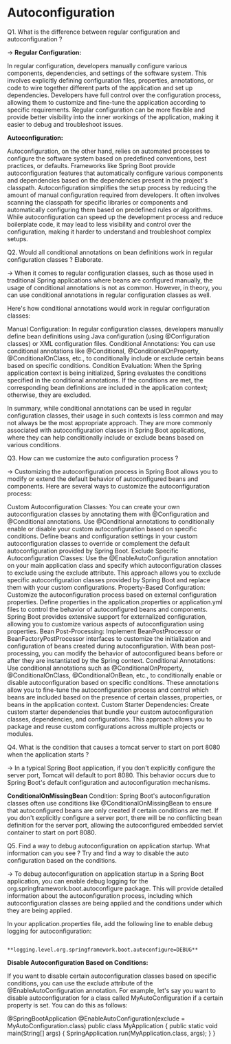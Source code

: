 # Autoconfiguration


Q1. What is the difference between regular configuration and autoconfiguration ?

-> **Regular Configuration:**

In regular configuration, developers manually configure various components, dependencies, and settings of the software system.
This involves explicitly defining configuration files, properties, annotations, or code to wire together different parts of the application and set up dependencies.
Developers have full control over the configuration process, allowing them to customize and fine-tune the application according to specific requirements.
Regular configuration can be more flexible and provide better visibility into the inner workings of the application, making it easier to debug and troubleshoot issues.

**Autoconfiguration:**

Autoconfiguration, on the other hand, relies on automated processes to configure the software system based on predefined conventions, best practices, or defaults.
Frameworks like Spring Boot provide autoconfiguration features that automatically configure various components and dependencies based on the dependencies present in the project's classpath.
Autoconfiguration simplifies the setup process by reducing the amount of manual configuration required from developers.
It often involves scanning the classpath for specific libraries or components and automatically configuring them based on predefined rules or algorithms.
While autoconfiguration can speed up the development process and reduce boilerplate code, it may lead to less visibility and control over the configuration, making it harder to understand and troubleshoot complex setups.


Q2. Would all conditional annotations on bean definitions work in regular configuration classes ? Elaborate.

-> When it comes to regular configuration classes, such as those used in traditional Spring applications where beans are configured manually, the usage of conditional annotations is not as common. However, in theory, you can use conditional annotations in regular configuration classes as well.

Here's how conditional annotations would work in regular configuration classes:

Manual Configuration: In regular configuration classes, developers manually define bean definitions using Java configuration (using @Configuration classes) or XML configuration files.
Conditional Annotations: You can use conditional annotations like @Conditional, @ConditionalOnProperty, @ConditionalOnClass, etc., to conditionally include or exclude certain beans based on specific conditions.
Condition Evaluation: When the Spring application context is being initialized, Spring evaluates the conditions specified in the conditional annotations. If the conditions are met, the corresponding bean definitions are included in the application context; otherwise, they are excluded.

In summary, while conditional annotations can be used in regular configuration classes, their usage in such contexts is less common and may not always be the most appropriate approach. They are more commonly associated with autoconfiguration classes in Spring Boot applications, where they can help conditionally include or exclude beans based on various conditions.


Q3. How can we customize the auto configuration process ?

-> Customizing the autoconfiguration process in Spring Boot allows you to modify or extend the default behavior of autoconfigured beans and components. Here are several ways to customize the autoconfiguration process:

Custom Autoconfiguration Classes:
You can create your own autoconfiguration classes by annotating them with @Configuration and @Conditional annotations.
Use @Conditional annotations to conditionally enable or disable your custom autoconfiguration based on specific conditions.
Define beans and configuration settings in your custom autoconfiguration classes to override or complement the default autoconfiguration provided by Spring Boot.
Exclude Specific Autoconfiguration Classes:
Use the @EnableAutoConfiguration annotation on your main application class and specify which autoconfiguration classes to exclude using the exclude attribute.
This approach allows you to exclude specific autoconfiguration classes provided by Spring Boot and replace them with your custom configurations.
Property-Based Configuration:
Customize the autoconfiguration process based on external configuration properties.
Define properties in the application.properties or application.yml files to control the behavior of autoconfigured beans and components.
Spring Boot provides extensive support for externalized configuration, allowing you to customize various aspects of autoconfiguration using properties.
Bean Post-Processing:
Implement BeanPostProcessor or BeanFactoryPostProcessor interfaces to customize the initialization and configuration of beans created during autoconfiguration.
With bean post-processing, you can modify the behavior of autoconfigured beans before or after they are instantiated by the Spring context.
Conditional Annotations:
Use conditional annotations such as @ConditionalOnProperty, @ConditionalOnClass, @ConditionalOnBean, etc., to conditionally enable or disable autoconfiguration based on specific conditions.
These annotations allow you to fine-tune the autoconfiguration process and control which beans are included based on the presence of certain classes, properties, or beans in the application context.
Custom Starter Dependencies:
Create custom starter dependencies that bundle your custom autoconfiguration classes, dependencies, and configurations.
This approach allows you to package and reuse custom configurations across multiple projects or modules.


Q4. What is the condition that causes a tomcat server to start on port 8080 when the application starts ?

-> In a typical Spring Boot application, if you don't explicitly configure the server port, Tomcat will default to port 8080. This behavior occurs due to Spring Boot's default configuration and autoconfiguration mechanisms.

**ConditionalOnMissingBean** Condition: Spring Boot's autoconfiguration classes often use conditions like @ConditionalOnMissingBean to ensure that autoconfigured beans are only created if certain conditions are met. If you don't explicitly configure a server port, there will be no conflicting bean definition for the server port, allowing the autoconfigured embedded servlet container to start on port 8080.


Q5. Find a way to debug autoconfiguration on application startup. What information can you see ? Try and find a way to disable the auto configuration based on the conditions.

-> To debug autoconfiguration on application startup in a Spring Boot application, you can enable debug logging for the org.springframework.boot.autoconfigure package. This will provide detailed information about the autoconfiguration process, including which autoconfiguration classes are being applied and the conditions under which they are being applied.

In your application.properties file, add the following line to enable debug logging for autoconfiguration:

                        **logging.level.org.springframework.boot.autoconfigure=DEBUG**


**Disable Autoconfiguration Based on Conditions:**

If you want to disable certain autoconfiguration classes based on specific conditions, you can use the exclude attribute of the @EnableAutoConfiguration annotation.
For example, let's say you want to disable autoconfiguration for a class called MyAutoConfiguration if a certain property is set. You can do this as follows:

@SpringBootApplication
@EnableAutoConfiguration(exclude = MyAutoConfiguration.class)
public class MyApplication {
public static void main(String[] args) {
SpringApplication.run(MyApplication.class, args);
}
}